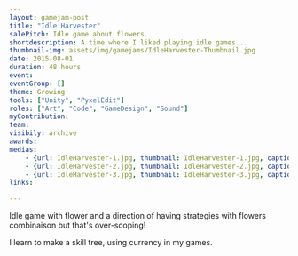 ```yaml
---
layout: gamejam-post
title: "Idle Harvester"
salePitch: Idle game about flowers.
shortdescription: A time where I liked playing idle games...
thumbnail-img: assets/img/gamejams/IdleHarvester-Thumbnail.jpg
date: 2015-08-01
duration: 48 hours
event: 
eventGroup: []
theme: Growing
tools: ["Unity", "PyxelEdit"]
roles: ["Art", "Code", "GameDesign", "Sound"]
myContribution: 
team: 
visibily: archive
awards: 
medias: 
    - {url: IdleHarvester-1.jpg, thumbnail: IdleHarvester-1.jpg, caption: "Dig and add flowers to make money."}
    - {url: IdleHarvester-2.jpg, thumbnail: IdleHarvester-2.jpg, caption: "An island full of flowers, making a lot of money."}
    - {url: IdleHarvester-3.jpg, thumbnail: IdleHarvester-3.jpg, caption: "Upgrade tree. Each upgrade has currency and node requirements."}
links: 

---
```

Idle game with flower and a direction of having strategies with flowers combinaison but that's over-scoping!

I learn to make a skill tree, using currency in my games.